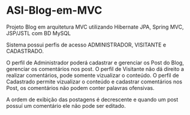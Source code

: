 # ASI-Blog-em-MVC
Projeto Blog em arquitetura MVC utilizando Hibernate JPA, Spring MVC, JSP/JSTL com BD MySQL

Sistema possui perfis de acesso ADMINISTRADOR, VISITANTE e CADASTRADO.

O perfil de Administrador poderá cadastrar e gerenciar os Post do Blog, gerenciar os comentários nos post.
O perfil de Visitante não dá direito a realizar comentários, pode somente vizualizar o conteúdo.
O perfil de Cadastrado permite vizualizar o conteúdo e cadastrar comentários nos Post, os comentários não podem conter palavras ofensivas.

A ordem de exibição das postagens é decrescente e quando um post possuí um comentário ele não pode ser editado.


